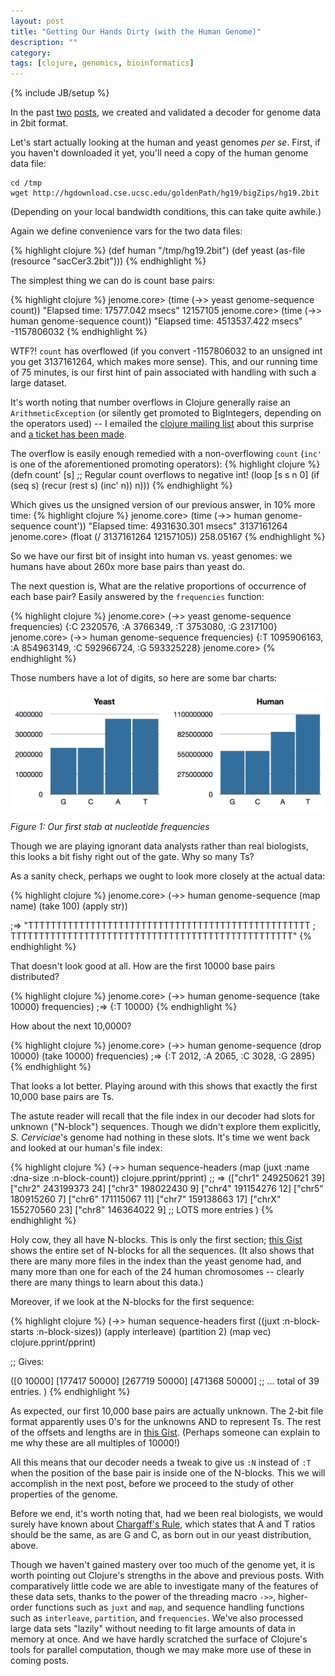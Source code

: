 ```yaml
---
layout: post
title: "Getting Our Hands Dirty (with the Human Genome)"
description: ""
category: 
tags: [clojure, genomics, bioinformatics]
---
```

{% include JB/setup %}

In the past [two](/2013/07/06/a-two-bit-decoder/)
[posts](/2013/07/07/validating-the-genome-decoder/), we created and
validated a decoder for genome data in 2bit format.  

Let's start actually looking at the human and yeast genomes *per se*.
First, if you haven't downloaded it yet, you'll need a copy of the
human genome data file:

    cd /tmp
    wget http://hgdownload.cse.ucsc.edu/goldenPath/hg19/bigZips/hg19.2bit

(Depending on your local bandwidth conditions, this can take quite awhile.)

Again we define convenience vars for the two data files:

{% highlight clojure %}
(def human "/tmp/hg19.2bit")
(def yeast (as-file (resource "sacCer3.2bit")))
{% endhighlight %}

The simplest thing we can do is count base pairs:

{% highlight clojure %}
jenome.core> (time (->> yeast genome-sequence count))
"Elapsed time: 17577.042 msecs"
12157105
jenome.core> (time (->> human genome-sequence count))
"Elapsed time: 4513537.422 msecs"
-1157806032
{% endhighlight %}

WTF?! `count` has overflowed (if you convert -1157806032 to an
unsigned int you get 3137161264, which makes more sense). This, and
our running time of 75 minutes, is our first hint of pain associated
with handling with such a large dataset.

It's worth noting that number overflows in Clojure generally raise an
`ArithmeticException` (or silently get promoted to BigIntegers,
depending on the operators used) -- I emailed the [clojure mailing
list](https://groups.google.com/forum/#!forum/clojure) about this
surprise and [a ticket has been
made](http://dev.clojure.org/jira/browse/CLJ-1229).

The overflow is easily enough remedied with a non-overflowing `count`
(`inc'` is one of the aforementioned promoting operators):
{% highlight clojure %}
(defn count' [s]   ;; Regular count overflows to negative int!
  (loop [s s
         n 0] 
    (if (seq s)
      (recur (rest s)
             (inc' n))
      n)))
{% endhighlight %}

Which gives us the unsigned version of our previous answer, in 10% more time:
{% highlight clojure %}
jenome.core> (time (->> human genome-sequence count'))
"Elapsed time: 4931630.301 msecs"
3137161264
jenome.core> (float (/ 3137161264 12157105))
258.05167
{% endhighlight %}

So we have our first bit of insight into human vs. yeast genomes: we humans
have about 260x more base pairs than yeast do.

The next question is, What are the relative proportions of occurrence
of each base pair? Easily answered by the `frequencies` function:

{% highlight clojure %}
jenome.core> (->> yeast genome-sequence frequencies)
{:C 2320576, :A 3766349, :T 3753080, :G 2317100}
jenome.core> (->> human genome-sequence frequencies)
{:T 1095906163, :A 854963149, :C 592966724, :G 593325228}
jenome.core> 
{% endhighlight %}

Those numbers have a lot of digits, so here are some bar charts:

<img alt='Figure 1: Our first stab at nucleotide frequencies' src='/images/hg-yeast-frequencies-1.png' width="800"/>
<p><em>Figure 1: Our first stab at nucleotide frequencies</em></p>

Though we are playing ignorant data analysts rather than real
biologists, this looks a bit fishy right out of the gate. Why so many Ts?

As a sanity check, perhaps we ought to look more closely at the actual data:

{% highlight clojure %}
jenome.core> (->>
                human
                genome-sequence
                (map name)
                (take 100)
                (apply str))

;=> "TTTTTTTTTTTTTTTTTTTTTTTTTTTTTTTTTTTTTTTTTTTTTTTTTT
;    TTTTTTTTTTTTTTTTTTTTTTTTTTTTTTTTTTTTTTTTTTTTTTTTTT"
{% endhighlight %}

That doesn't look good at all.  How are the first 10000 base pairs distributed?

{% highlight clojure %}
jenome.core> (->>
                human
                genome-sequence
                (take 10000)
                frequencies)
;=> {:T 10000}
{% endhighlight %}

How about the next 10,0000?

{% highlight clojure %}
jenome.core> (->>
                human
                genome-sequence
                (drop 10000)
                (take 10000)
                frequencies)
;=> {:T 2012, :A 2065, :C 3028, :G 2895}
{% endhighlight %}

That looks a lot better. Playing around with this shows that exactly
the first 10,000 base pairs are Ts.

The astute reader will recall that the file index in our decoder had
slots for unknown ("N-block") sequences. Though we didn't explore them
explicitly, *S. Cerviciae*'s genome had nothing in these slots. It's
time we went back and looked at our human's file index:

{% highlight clojure %}
  (->> human
       sequence-headers
       (map (juxt :name :dna-size :n-block-count))
       clojure.pprint/pprint)
;; => 
(["chr1" 249250621 39]
 ["chr2" 243199373 24]
 ["chr3" 198022430 9]
 ["chr4" 191154276 12]
 ["chr5" 180915260 7]
 ["chr6" 171115067 11]
 ["chr7" 159138663 17]
 ["chrX" 155270560 23]
 ["chr8" 146364022 9]
 ;; LOTS more entries
)
{% endhighlight %}

Holy cow, they all have N-blocks. This is only the first section;
[this Gist](https://gist.github.com/eigenhombre/5967388) shows the
entire set of N-blocks for all the sequences. (It also shows that
there are many more files in the index than the yeast genome had, and
many more than one for each of the 24 human chromosomes -- clearly
there are many things to learn about this data.)

Moreover, if we look at the N-blocks for the first sequence:

{% highlight clojure %}
  (->> human
       sequence-headers
       first
       ((juxt :n-block-starts :n-block-sizes))
       (apply interleave)
       (partition 2)
       (map vec)
       clojure.pprint/pprint)
 
;; Gives:
 
([0 10000]
 [177417 50000]
 [267719 50000]
 [471368 50000]
 ;; ... total of 39 entries.
)
{% endhighlight %}

As expected, our first 10,000 base pairs are actually unknown. The
2-bit file format apparently uses 0's for the unknowns AND to
represent Ts. The rest of the offsets and lengths are in [this
Gist](https://gist.github.com/eigenhombre/5967451). (Perhaps someone
can explain to me why these are all multiples of 10000!)

All this means that our decoder needs a tweak to give us `:N` instead of
`:T` when the position of the base pair is inside one of the N-blocks.
This we will accomplish in the next post, before we proceed to the
study of other properties of the genome.

Before we end, it's worth noting that, had we been real biologists, we
would surely have known about [Chargaff's
Rule](http://en.wikipedia.org/wiki/Chargaff's_rules), which states
that A and T ratios should be the same, as are G and C, as born out in
our yeast distribution, above.

Though we haven't gained mastery over too much of the genome yet, it
is worth pointing out Clojure's strengths in the above and previous
posts. With comparatively little code we are able to investigate many
of the features of these data sets, thanks to the power of the
threading macro `->>`, higher-order functions such as `juxt` and `map`,
and sequence handling functions such as `interleave`,
`partition`, and `frequencies`. We've also processed large data sets
"lazily" without needing to fit large amounts of data in memory at
once. And we have hardly scratched the surface of Clojure's tools for
parallel computation, though we may make more use of these in coming posts.

